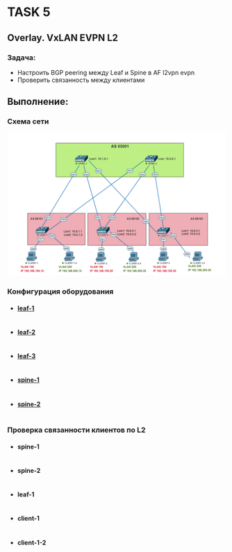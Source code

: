 # TASK 5

## Overlay. VxLAN EVPN L2

### Задача:

- Настроить BGP peering между Leaf и Spine в AF l2vpn evpn
- Проверить связанность между клиентами

## Выполнение:

### Схема сети

![](pics/L2EVPN.PNG)

### Конфигурация оборудования

- #### [leaf-1](config/leaf-1.conf)

```

```

- #### [leaf-2](config/leaf-2.conf)

```

```

- #### [leaf-3](config/leaf-3.conf)

```

```

- #### [spine-1](config/spine-1.conf)

```

```

- #### [spine-2](config/spine-2.conf)

```

```

### Проверка связанности клиентов по L2

- #### spine-1

```

```

- #### spine-2

```

```

- #### leaf-1

```

```

- #### client-1

```

```

- #### client-1-2

```

```

